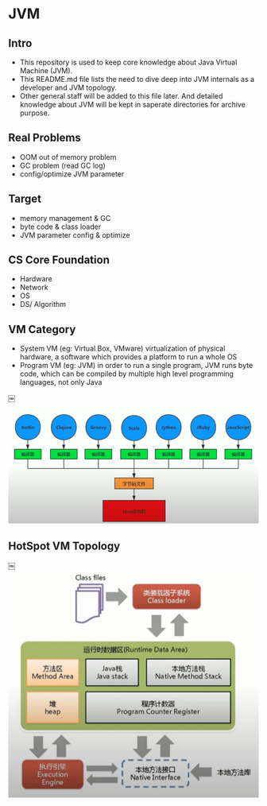 # JVM


## Intro

- This repository is used to keep core knowledge about Java Virtual Machine (JVM). 
- This README.md file lists the need to dive deep into JVM internals as a developer and JVM topology. 
- Other general staff will be added to this file later. And detailed knowledge about JVM will be kept in saperate directories for archive purpose.




## Real Problems

- OOM out of memory problem
- GC problem (read GC log)
- config/optimize JVM parameter




## Target

- memory management & GC
- byte code & class loader
- JVM parameter config & optimize




## CS Core Foundation

- Hardware
- Network
- OS
- DS/ Algorithm




## VM Category

- System VM (eg: Virtual Box, VMware) virtualization of physical hardware, a software which provides a platform to run a whole OS
- Program VM (eg: JVM) in order to run a single program, JVM runs byte code, which can be compiled by multiple high level programming languages, not only Java

￼![jvmByteCodeImg](imageDir/jvmByteCodeImg.png)




## HotSpot VM Topology

￼![Image of classFileImg](imageDir/classFileImg.png)



